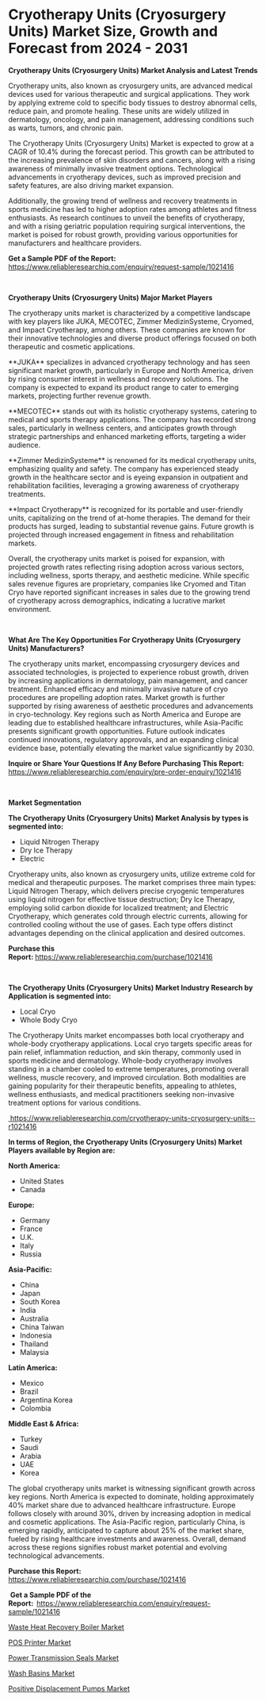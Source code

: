 <p><h1>Cryotherapy Units (Cryosurgery Units) Market Size, Growth and Forecast from 2024 - 2031</h1></p><p><strong>Cryotherapy Units (Cryosurgery Units) Market Analysis and Latest Trends</strong></p>
<p><p>Cryotherapy units, also known as cryosurgery units, are advanced medical devices used for various therapeutic and surgical applications. They work by applying extreme cold to specific body tissues to destroy abnormal cells, reduce pain, and promote healing. These units are widely utilized in dermatology, oncology, and pain management, addressing conditions such as warts, tumors, and chronic pain.</p><p>The Cryotherapy Units (Cryosurgery Units) Market is expected to grow at a CAGR of 10.4% during the forecast period. This growth can be attributed to the increasing prevalence of skin disorders and cancers, along with a rising awareness of minimally invasive treatment options. Technological advancements in cryotherapy devices, such as improved precision and safety features, are also driving market expansion. </p><p>Additionally, the growing trend of wellness and recovery treatments in sports medicine has led to higher adoption rates among athletes and fitness enthusiasts. As research continues to unveil the benefits of cryotherapy, and with a rising geriatric population requiring surgical interventions, the market is poised for robust growth, providing various opportunities for manufacturers and healthcare providers.</p></p>
<p><strong>Get a Sample PDF of the Report:&nbsp;</strong> <a href="https://www.reliableresearchiq.com/enquiry/request-sample/1021416?utm_campaign=101&utm_medium=2&utm_source=Github&utm_content=ia&utm_term=17112024&utm_id=cryotherapy-units-cryosurgery-units">https://www.reliableresearchiq.com/enquiry/request-sample/1021416</a></p>
<p>&nbsp;</p>
<p><strong>Cryotherapy Units (Cryosurgery Units) Major Market Players</strong></p>
<p><p>The cryotherapy units market is characterized by a competitive landscape with key players like JUKA, MECOTEC, Zimmer MedizinSysteme, Cryomed, and Impact Cryotherapy, among others. These companies are known for their innovative technologies and diverse product offerings focused on both therapeutic and cosmetic applications.</p><p>**JUKA** specializes in advanced cryotherapy technology and has seen significant market growth, particularly in Europe and North America, driven by rising consumer interest in wellness and recovery solutions. The company is expected to expand its product range to cater to emerging markets, projecting further revenue growth.</p><p>**MECOTEC** stands out with its holistic cryotherapy systems, catering to medical and sports therapy applications. The company has recorded strong sales, particularly in wellness centers, and anticipates growth through strategic partnerships and enhanced marketing efforts, targeting a wider audience.</p><p>**Zimmer MedizinSysteme** is renowned for its medical cryotherapy units, emphasizing quality and safety. The company has experienced steady growth in the healthcare sector and is eyeing expansion in outpatient and rehabilitation facilities, leveraging a growing awareness of cryotherapy treatments.</p><p>**Impact Cryotherapy** is recognized for its portable and user-friendly units, capitalizing on the trend of at-home therapies. The demand for their products has surged, leading to substantial revenue gains. Future growth is projected through increased engagement in fitness and rehabilitation markets.</p><p>Overall, the cryotherapy units market is poised for expansion, with projected growth rates reflecting rising adoption across various sectors, including wellness, sports therapy, and aesthetic medicine. While specific sales revenue figures are proprietary, companies like Cryomed and Titan Cryo have reported significant increases in sales due to the growing trend of cryotherapy across demographics, indicating a lucrative market environment.</p></p>
<p>&nbsp;</p>
<p><strong>What Are The Key Opportunities For Cryotherapy Units (Cryosurgery Units) Manufacturers?</strong></p>
<p><p>The cryotherapy units market, encompassing cryosurgery devices and associated technologies, is projected to experience robust growth, driven by increasing applications in dermatology, pain management, and cancer treatment. Enhanced efficacy and minimally invasive nature of cryo procedures are propelling adoption rates. Market growth is further supported by rising awareness of aesthetic procedures and advancements in cryo-technology. Key regions such as North America and Europe are leading due to established healthcare infrastructures, while Asia-Pacific presents significant growth opportunities. Future outlook indicates continued innovations, regulatory approvals, and an expanding clinical evidence base, potentially elevating the market value significantly by 2030.</p></p>
<p><strong>Inquire or Share Your Questions If Any Before Purchasing This Report:</strong> <a href="https://www.reliableresearchiq.com/enquiry/pre-order-enquiry/1021416?utm_campaign=101&utm_medium=2&utm_source=Github&utm_content=ia&utm_term=17112024&utm_id=cryotherapy-units-cryosurgery-units">https://www.reliableresearchiq.com/enquiry/pre-order-enquiry/1021416</a></p>
<p>&nbsp;</p>
<p><strong>Market Segmentation</strong></p>
<p><strong>The Cryotherapy Units (Cryosurgery Units) Market Analysis by types is segmented into:</strong></p>
<p><ul><li>Liquid Nitrogen Therapy</li><li>Dry Ice Therapy</li><li>Electric</li></ul></p>
<p><p>Cryotherapy units, also known as cryosurgery units, utilize extreme cold for medical and therapeutic purposes. The market comprises three main types: Liquid Nitrogen Therapy, which delivers precise cryogenic temperatures using liquid nitrogen for effective tissue destruction; Dry Ice Therapy, employing solid carbon dioxide for localized treatment; and Electric Cryotherapy, which generates cold through electric currents, allowing for controlled cooling without the use of gases. Each type offers distinct advantages depending on the clinical application and desired outcomes.</p></p>
<p><strong>Purchase this Report:&nbsp;</strong><a href="https://www.reliableresearchiq.com/purchase/1021416?utm_campaign=101&utm_medium=2&utm_source=Github&utm_content=ia&utm_term=17112024&utm_id=cryotherapy-units-cryosurgery-units">https://www.reliableresearchiq.com/purchase/1021416</a></p>
<p>&nbsp;</p>
<p><strong>The Cryotherapy Units (Cryosurgery Units) Market Industry Research by Application is segmented into:</strong></p>
<p><ul><li>Local Cryo</li><li>Whole Body Cryo</li></ul></p>
<p><p>The Cryotherapy Units market encompasses both local cryotherapy and whole-body cryotherapy applications. Local cryo targets specific areas for pain relief, inflammation reduction, and skin therapy, commonly used in sports medicine and dermatology. Whole-body cryotherapy involves standing in a chamber cooled to extreme temperatures, promoting overall wellness, muscle recovery, and improved circulation. Both modalities are gaining popularity for their therapeutic benefits, appealing to athletes, wellness enthusiasts, and medical practitioners seeking non-invasive treatment options for various conditions.</p></p>
<p><a href="https://www.reliableresearchiq.com/cryotherapy-units-cryosurgery-units--r1021416?utm_campaign=101&utm_medium=2&utm_source=Github&utm_content=ia&utm_term=17112024&utm_id=cryotherapy-units-cryosurgery-units">&nbsp;https://www.reliableresearchiq.com/cryotherapy-units-cryosurgery-units--r1021416</a></p>
<p><strong>In terms of Region, the Cryotherapy Units (Cryosurgery Units) Market Players available by Region are:</strong></p>
<p>
    <p> <strong> North America: </strong>
        <ul>
            <li>United States</li>
            <li>Canada</li>
        </ul>
        </p> 
    <p> <strong> Europe: </strong>
        <ul>
            <li>Germany</li>
            <li>France</li>
            <li>U.K.</li>
            <li>Italy</li>
            <li>Russia</li>
        </ul>
        </p> 
    <p> <strong> Asia-Pacific: </strong>
        <ul>
            <li>China</li>
            <li>Japan</li>
            <li>South Korea</li>
            <li>India</li>
            <li>Australia</li>
            <li>China Taiwan</li>
            <li>Indonesia</li>
            <li>Thailand</li>
            <li>Malaysia</li>
        </ul>
        </p> 
    <p> <strong> Latin America: </strong>
        <ul>
            <li>Mexico</li>
            <li>Brazil</li>
            <li>Argentina Korea</li>
            <li>Colombia</li>
        </ul>
        </p> 
    <p> <strong> Middle East & Africa: </strong>
        <ul>
            <li>Turkey</li>
            <li>Saudi</li>
            <li>Arabia</li>
            <li>UAE</li>
            <li>Korea</li>
        </ul>
    </p>
    </p>
<p><p>The global cryotherapy units market is witnessing significant growth across key regions. North America is expected to dominate, holding approximately 40% market share due to advanced healthcare infrastructure. Europe follows closely with around 30%, driven by increasing adoption in medical and cosmetic applications. The Asia-Pacific region, particularly China, is emerging rapidly, anticipated to capture about 25% of the market share, fueled by rising healthcare investments and awareness. Overall, demand across these regions signifies robust market potential and evolving technological advancements.</p></p>
<p><strong>Purchase this Report: </strong><a href="https://www.reliableresearchiq.com/purchase/1021416?utm_campaign=101&utm_medium=2&utm_source=Github&utm_content=ia&utm_term=17112024&utm_id=cryotherapy-units-cryosurgery-units">https://www.reliableresearchiq.com/purchase/1021416</a></p>
<p>&nbsp;<strong>Get a Sample PDF of the Report:&nbsp;&nbsp;</strong><a href="https://www.reliableresearchiq.com/enquiry/request-sample/1021416?utm_campaign=101&utm_medium=2&utm_source=Github&utm_content=ia&utm_term=17112024&utm_id=cryotherapy-units-cryosurgery-units">https://www.reliableresearchiq.com/enquiry/request-sample/1021416</a></p>
<p><strong></strong></p>
<p><p><a href="https://issuu.com/reportprime-2/docs/waste-heat-recovery-boiler-market-s_80a70db3745f16?utm_campaign=101&utm_medium=2&utm_source=Github&utm_content=ia&utm_term=17112024&utm_id=cryotherapy-units-cryosurgery-units">Waste Heat Recovery Boiler Market</a></p><p><a href="https://www.linkedin.com/pulse/emerging-trends-pos-printer-market-global-outlook-future-mqs0e?utm_campaign=101&utm_medium=2&utm_source=Github&utm_content=ia&utm_term=17112024&utm_id=cryotherapy-units-cryosurgery-units">POS Printer Market</a></p><p><a href="https://www.linkedin.com/pulse/insights-power-transmission-seals-industry-market-financial-53boe?utm_campaign=101&utm_medium=2&utm_source=Github&utm_content=ia&utm_term=17112024&utm_id=cryotherapy-units-cryosurgery-units">Power Transmission Seals Market</a></p><p><a href="https://issuu.com/reportprime-2/docs/wash-basins-market-size-2030.pptx_9293557a43db35?utm_campaign=101&utm_medium=2&utm_source=Github&utm_content=ia&utm_term=17112024&utm_id=cryotherapy-units-cryosurgery-units">Wash Basins Market</a></p><p><a href="https://www.linkedin.com/pulse/positive-displacement-pumps-market-ecosystem-competitive-cszve?utm_campaign=101&utm_medium=2&utm_source=Github&utm_content=ia&utm_term=17112024&utm_id=cryotherapy-units-cryosurgery-units">Positive Displacement Pumps Market</a></p></p>
